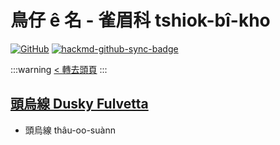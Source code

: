 # 鳥仔 ê 名 - 雀眉科 tshiok-bî-kho

[![GitHub](https://img.shields.io/badge/GitHub-black?logo=github)](https://github.com/siansiansu/tsiau-a-e-mia)
[![hackmd-github-sync-badge](https://hackmd.io/dlYYEFI7TVShgENw1kKUJQ/badge)](https://hackmd.io/dlYYEFI7TVShgENw1kKUJQ)

:::warning
[< 轉去頭頁](https://hackmd.io/@siansiansu/Hy4VzNvha)
:::

## [頭烏線 Dusky Fulvetta](https://ebird.org/species/dusful1)

- 頭烏線 thâu-oo-suànn
